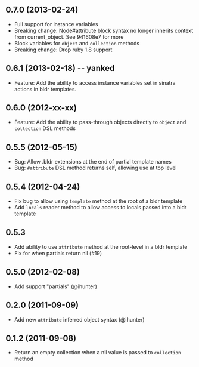 ## 0.7.0 (2013-02-24)
* Full support for instance variables
* Breaking change: Node#attribute block syntax no longer inherits
  context from current_object. See 941608e7 for more
* Block variables for `object` and `collection` methods
* Breaking change: Drop ruby 1.8 support

## 0.6.1 (2013-02-18) -- yanked
* Feature: Add the ability to access instance variables set in sinatra
  actions in bldr templates.

## 0.6.0 (2012-xx-xx)
* Feature: Add the ability to pass-through objects directly to `object` and
  `collection` DSL methods

## 0.5.5 (2012-05-15)
* Bug: Allow .bldr extensions at the end of partial template names
* Bug: `#attribute` DSL method returns self, allowing use at top level

## 0.5.4 (2012-04-24)
* Fix bug to allow using `template` method at the root of a bldr template
* Add `locals` reader method to allow access to locals passed into a bldr template

## 0.5.3
* Add ability to use `attribute` method at the root-level in a bldr template
* Fix for when partials return nil (#19)

## 0.5.0 (2012-02-08)
* Add support "partials" (@ihunter)

## 0.2.0 (2011-09-09)
* Add new `attribute` inferred object syntax (@ihunter)

## 0.1.2 (2011-09-08)
* Return an empty collection when a nil value is passed to `collection` method
